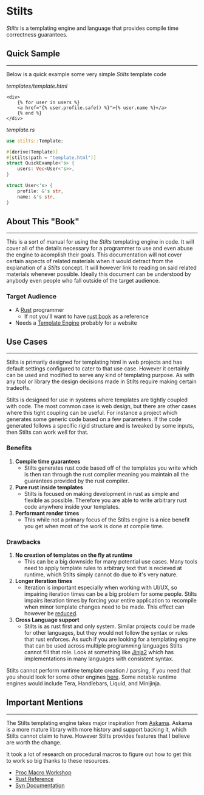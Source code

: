# Stilts

_Stilts_ is a templating engine and language that provides compile time correctness guarantees.

## Quick Sample
---

Below is a quick example some very simple _Stilts_ template code

_templates/template.html_
```stilts
<div>
    {% for user in users %}
    <a href="{% user.profile.safe() %}">{% user.name %}</a>
    {% end %}
</div>
```

_template.rs_
```rust
use stilts::Template;

#[derive(Template)]
#[stilts(path = "template.html")]
struct QuickExample<'s> {
    users: Vec<User<'s>>,
}

struct User<'s> {
    profile: &'s str,
    name: &'s str,
}
```

## About This "Book"
---

This is a sort of manual for using the _Stilts_ templating engine in code.
It will cover all of the details necessary for a programmer to use and even
abuse the engine to acomplish their goals. This documentation will not cover
certain aspects of related materials when it would detract from the explanation
of a _Stilts_ concept. It will however link to reading on said related materials
whenever possible. Ideally this document can be understood by anybody even people who
fall outside of the target audience.

### Target Audience
- A [Rust](https://www.rust-lang.org/) programmer
  - If not you'll want to have [rust book](https://doc.rust-lang.org/stable/book/) as a reference
- Needs a [Template Engine](https://en.wikipedia.org/wiki/Template_processor) probably for a website

## Use Cases
---

Stilts is primarily designed for templating html in web projects and has default settings
configured to cater to that use case. However it certainly can be used and modified to
serve any kind of templating purpose. As with any tool or library the design decisions
made in Stilts require making certain tradeoffs.

Stilts is designed for use in systems where templates are tightly coupled with code.
The most common case is web design, but there are other cases where this tight coupling
can be useful. For instance a project which generates some generic code based on a few
parameters. If the code generated follows a specific rigid structure and is tweaked
by some inputs, then Stilts can work well for that.

### Benefits

1. **Compile time guarantees**
   - Stilts generates rust code based off of the templates you write which
     is then ran through the rust compiler meaning you maintain all the guarantees
     provided by the rust compiler.
2. **Pure rust inside templates**
   - Stilts is focused on making development in rust as simple and flexible as possible.
     Therefore you are able to write arbitrary rust code anywhere inside your templates.
3. **Performant render times**
   - This while not a primary focus of the Stilts engine is a nice benefit you
     get when most of the work is done at compile time.

### Drawbacks

1. **No creation of templates on the fly at runtime**
   - This can be a big downside for many potential use cases. Many tools need to apply
     template rules to arbitrary text that is recieved at runtime, which Stilts
     simply cannot do due to it's very nature.
2. **Longer iteration times**
   - Iteration is important especially when working with UI/UX, so impairing
     iteration times can be a big problem for some people. Stilts impairs iteration
     times by forcing your entire application to recompile when minor template changes
     need to be made. This effect can however be [reduced](./iterating_reccomendation.md).
3. **Cross Language support**
   - Stilts is as rust first and only system. Similar projects could be made for other
     languages, but they would not follow the syntax or rules that rust enforces.
     As such if you are looking for a templating engine that can be used across multiple
     programming languages Stilts cannot fill that role. Look at something like
     [Jinja2](https://jinja.palletsprojects.com) 
     which has implementations in many languages with consistent syntax.

Stilts cannot perform runtime template creation / parsing, if you need that
you should look for some other engines [here](https://www.arewewebyet.org/topics/templating/).
Some notable runtime engines would include Tera, Handlebars, Liquid, and Minijinja.

## Important Mentions
---

The Stilts templating engine takes major inspiration from
[Askama](https://github.com/djc/askama). Askama is a more mature 
library with more history and support backing it, which Stilts cannot claim to have.
However Stilts provides features that I believe are worth the change.

It took a lot of research on procedural macros to figure out
how to get this to work so big thanks to these resources.
- [Proc Macro Workshop](https://github.com/dtolnay/proc-macro-workshop)
- [Rust Reference](https://doc.rust-lang.org/reference/procedural-macros.html)
- [Syn Documentation](https://docs.rs/syn/latest/syn/)
